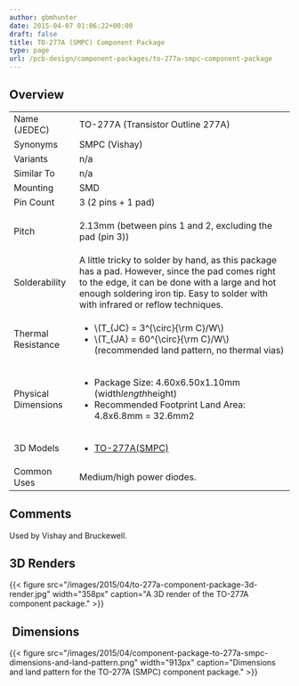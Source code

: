 ```yaml
---
author: gbmhunter
date: 2015-04-07 01:06:22+00:00
draft: false
title: TO-277A (SMPC) Component Package
type: page
url: /pcb-design/component-packages/to-277a-smpc-component-package
---
```


## Overview


<table>
<tbody >
<tr >
<td >Name (JEDEC)
</td>

<td >TO-277A (Transistor Outline 277A)
</td>
</tr>
<tr >

<td >Synonyms
</td>

<td >SMPC (Vishay)


</td>
</tr>
<tr >

<td >Variants
</td>

<td >n/a
</td>
</tr>
<tr >

<td >Similar To
</td>

<td >n/a
</td>
</tr>
<tr >

<td >Mounting
</td>

<td >SMD
</td>
</tr>
<tr >

<td >Pin Count
</td>

<td >3 (2 pins + 1 pad)
</td>
</tr>
<tr >

<td >Pitch
</td>

<td >


2.13mm (between pins 1 and 2, excluding the pad (pin 3))

</td>
</tr>
<tr >

<td >Solderability
</td>

<td >A little tricky to solder by hand, as this package has a pad. However, since the pad comes right to the edge, it can be done with a large and hot enough soldering iron tip. Easy to solder with with infrared or reflow techniques.
</td>
</tr>
<tr >

<td >Thermal Resistance
</td>

<td >

<ul>
<li>\(T_{JC} = 3^{\circ}{\rm C}/W\)</li>
<li>\(T_{JA} = 60^{\circ}{\rm C}/W\) (recommended land pattern, no thermal vias)</li>
</ul>
</td>
</tr>
<tr >

<td >Physical Dimensions
</td>

<td >
<ul>
<li>Package Size: 4.60x6.50x1.10mm (width<em>length</em>height)</li>

<li>Recommended Footprint Land Area: 4.8x6.8mm = 32.6mm2</li>
</ul>
</td>
</tr>
<tr >

<td >3D Models
</td>

<td >

<ul>
<li><a href="http://www.3dcontentcentral.com/download-model.aspx?catalogid=171&amp;id=142982">TO-277A(SMPC)</a></li>
</ul>

</td>
</tr>
<tr >

<td >Common Uses
</td>

<td >Medium/high power diodes.


</td>
</tr>
</tbody>
</table>

## Comments

Used by Vishay and Bruckewell.

## 3D Renders

{{< figure src="/images/2015/04/to-277a-component-package-3d-render.jpg" width="358px" caption="A 3D render of the TO-277A component package."  >}}

##  Dimensions

{{< figure src="/images/2015/04/component-package-to-277a-smpc-dimensions-and-land-pattern.png" width="913px" caption="Dimensions and land pattern for the TO-277A (SMPC) component package."  >}}
